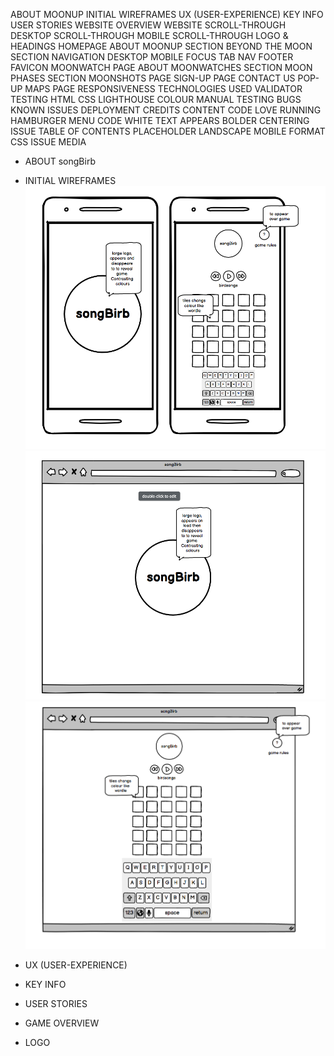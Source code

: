 ABOUT MOONUP
INITIAL WIREFRAMES
UX (USER-EXPERIENCE)
KEY INFO
USER STORIES
WEBSITE OVERVIEW
WEBSITE SCROLL-THROUGH
DESKTOP SCROLL-THROUGH
MOBILE SCROLL-THROUGH
LOGO & HEADINGS
HOMEPAGE
ABOUT MOONUP SECTION
BEYOND THE MOON SECTION
NAVIGATION
DESKTOP
MOBILE
FOCUS TAB NAV
FOOTER
FAVICON
MOONWATCH PAGE
ABOUT MOONWATCHES SECTION
MOON PHASES SECTION
MOONSHOTS PAGE
SIGN-UP PAGE
CONTACT US POP-UP
MAPS PAGE
RESPONSIVENESS
TECHNOLOGIES USED
VALIDATOR TESTING
HTML
CSS
LIGHTHOUSE
COLOUR
MANUAL TESTING
BUGS
KNOWN ISSUES
DEPLOYMENT
CREDITS
CONTENT
CODE
LOVE RUNNING
HAMBURGER MENU CODE
WHITE TEXT APPEARS BOLDER
CENTERING ISSUE
TABLE OF CONTENTS
PLACEHOLDER
LANDSCAPE MOBILE FORMAT
CSS ISSUE
MEDIA

* ABOUT songBirb

* INITIAL WIREFRAMES
![Balsamiq mobile wireframe screenshots](readmeimages/songbirb-wireframe-mobiles.png)
![Balsamiq mobile wireframe screenshots](readmeimages/songbirb-wireframe-desktop1.png)
![Balsamiq mobile wireframe screenshots](readmeimages/songbirb-wireframe-desktop2.png)

* UX (USER-EXPERIENCE)

* KEY INFO

* USER STORIES

* GAME OVERVIEW

* LOGO